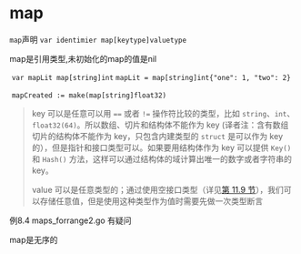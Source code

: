 # map

`map`声明 `var identimier map[keytype]valuetype`



map是引用类型,未初始化的map的值是nil

​	`var mapLit map[string]int`	`mapLit = map[string]int{"one": 1, "two": 2}`

​	`mapCreated := make(map[string]float32)`



> key 可以是任意可以用 `==` 或者 `!=` 操作符比较的类型，比如 `string`、`int`、`float32(64)`。所以数组、切片和结构体不能作为 key (译者注：含有数组切片的结构体不能作为 key，只包含内建类型的 `struct` 是可以作为 key 的），但是指针和接口类型可以。如果要用结构体作为 key 可以提供 `Key()` 和 `Hash()` 方法，这样可以通过结构体的域计算出唯一的数字或者字符串的 key。
>
> 
>
> value 可以是任意类型的；通过使用空接口类型（详见[第 11.9 节](https://github.com/unknwon/the-way-to-go_ZH_CN/blob/master/eBook/11.9.md)），我们可以存储任意值，但是使用这种类型作为值时需要先做一次类型断言



例8.4 maps_forrange2.go  有疑问



map是无序的